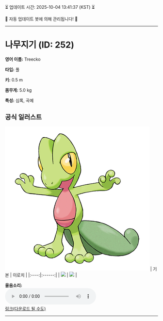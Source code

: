 
⏳ 업데이트 시간: 2025-10-04 13:41:37 (KST) ⏳

🤖 자동 업데이트 봇에 의해 관리됩니다! 🤖

---

# 나무지기 (ID: 252)
**영어 이름:** Treecko

**타입:** 풀

**키:** 0.5 m

**몸무게:** 5.0 kg

**특성:** 심록, 곡예

## 공식 일러스트
![](https://raw.githubusercontent.com/PokeAPI/sprites/master/sprites/pokemon/other/official-artwork/252.png)
| 기본 | 이로치 |
|:----:|:------:|
| <img src="http://play.pokemonshowdown.com/sprites/ani/treecko.gif" width="200"> | <img src="http://play.pokemonshowdown.com/sprites/ani-shiny/treecko.gif" width="200"> |

**울음소리:**<br><audio controls src="https://raw.githubusercontent.com/PokeAPI/cries/main/cries/pokemon/latest/252.ogg"></audio><br> [링크(다운로드 될 수도)](https://raw.githubusercontent.com/PokeAPI/cries/main/cries/pokemon/latest/252.ogg)


---
